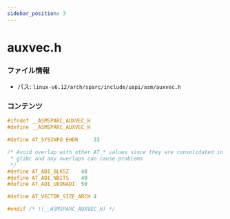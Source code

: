 ```yaml
---
sidebar_position: 3
---
```

# auxvec.h

### ファイル情報

- パス: `linux-v6.12/arch/sparc/include/uapi/asm/auxvec.h`

### コンテンツ

```h
#ifndef __ASMSPARC_AUXVEC_H
#define __ASMSPARC_AUXVEC_H

#define AT_SYSINFO_EHDR		33

/* Avoid overlap with other AT_* values since they are consolidated in
 * glibc and any overlaps can cause problems
 */
#define AT_ADI_BLKSZ	48
#define AT_ADI_NBITS	49
#define AT_ADI_UEONADI	50

#define AT_VECTOR_SIZE_ARCH	4

#endif /* !(__ASMSPARC_AUXVEC_H) */

```
